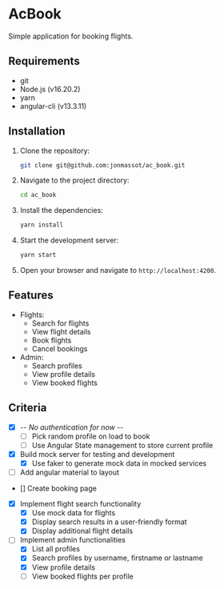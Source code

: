 # AcBook

Simple application for booking flights.

## Requirements

- git
- Node.js (v16.20.2)
- yarn
- angular-cli (v13.3.11)

## Installation

1. Clone the repository:
   ```bash
   git clone git@github.com:jonmassot/ac_book.git
   ```
2. Navigate to the project directory:
   ```bash
   cd ac_book
   ```
3. Install the dependencies:
   ```bash
   yarn install
   ```
4. Start the development server:
   ```bash
   yarn start
   ```
5. Open your browser and navigate to `http://localhost:4200`.

## Features

- Flights:
  - Search for flights
  - View flight details
  - Book flights
  - Cancel bookings
- Admin:
  - Search profiles
  - View profile details
  - View booked flights

## Criteria

- [x] _-- No authentication for now --_
  - [ ] Pick random profile on load to book
  - [ ] Use Angular State management to store current profile
- [x] Build mock server for testing and development
  - [x] Use faker to generate mock data in mocked services
- [ ] Add angular material to layout
- [] Create booking page
- [x] Implement flight search functionality
  - [x] Use mock data for flights
  - [x] Display search results in a user-friendly format
  - [x] Display additional flight details
- [ ] Implement admin functionalities
  - [x] List all profiles
  - [x] Search profiles by username, firstname or lastname
  - [x] View profile details
  - [ ] View booked flights per profile
